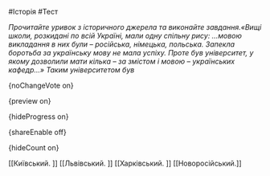 #Історія #Тест

*Прочитайте уривок з історичного джерела та виконайте завдання.«Вищі школи, розкидані по всій Україні, мали одну спільну рису: …мовою викладання в них були – російська, німецька, польська. Запекла боротьба за українську мову не мала успіху. Проте був університет, у якому дозволили мати кілька – за змістом і мовою – українських кафедр...» Таким університетом був*

{noChangeVote on}

{preview on}

{hideProgress on}

{shareEnable off}

{hideCount on}

[[Київський. ]]
[[Львівський. ]]
[[Харківський. ]]
[[Новоросійський.]]
